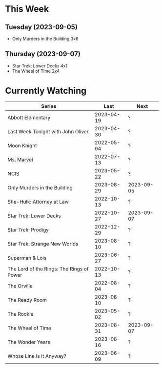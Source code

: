 # This Week

## Tuesday (2023-09-05)
- Only Murders in the Building 3x6

## Thursday (2023-09-07)
- Star Trek: Lower Decks 4x1
- The Wheel of Time 2x4

# Currently Watching

| Series | Last | Next |
| --- | --- | --- |
| Abbott Elementary | 2023-04-19 | ? |
| Last Week Tonight with John Oliver | 2023-04-30 | ? |
| Moon Knight | 2022-05-04 | ? |
| Ms. Marvel | 2022-07-13 | ? |
| NCIS | 2023-05-22 | ? |
| Only Murders in the Building | 2023-08-29 | 2023-09-05 |
| She-Hulk: Attorney at Law | 2022-10-13 | ? |
| Star Trek: Lower Decks | 2022-10-27 | 2023-09-07 |
| Star Trek: Prodigy | 2022-12-29 | ? |
| Star Trek: Strange New Worlds | 2023-08-10 | ? |
| Superman & Lois | 2023-06-27 | ? |
| The Lord of the Rings: The Rings of Power | 2022-10-13 | ? |
| The Orville | 2022-08-04 | ? |
| The Ready Room | 2023-08-10 | ? |
| The Rookie | 2023-05-02 | ? |
| The Wheel of Time | 2023-08-31 | 2023-09-07 |
| The Wonder Years | 2023-08-16 | ? |
| Whose Line Is It Anyway? | 2023-06-09 | ? |

